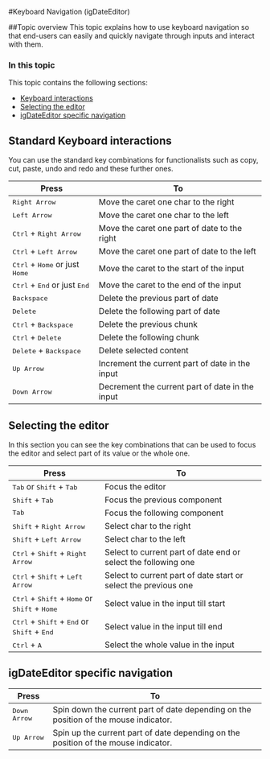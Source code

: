 ﻿<!--
|metadata|
{
    "fileName": "igdateeditor-keyboard-navigation",
    "controlName": "igDateEditor",
    "tags": []
}
|metadata|
-->

#Keyboard Navigation (igDateEditor)

##Topic overview
This topic explains how to use keyboard navigation so that end-users can easily and quickly navigate through inputs and interact with them.

### In this topic

This topic contains the following sections:

-   [Keyboard interactions](#skbInteraction)
-   [Selecting the editor](#skbInteraction)
-   [igDateEditor specific navigation](#ddInteraction)


## <a id="skbInteraction"></a>Standard Keyboard interactions

You can use the standard key combinations for functionalists such as copy, cut, paste, undo and redo and these further ones.  

Press| To
---|---
<kbd>Right Arrow</kbd>|Move the caret one char to the right
<kbd>Left Arrow</kbd>|Move the caret one char to the left
<kbd>Ctrl</kbd> + <kbd>Right Arrow</kbd>|Move the caret one part of date to the right
<kbd>Ctrl</kbd> + <kbd>Left Arrow</kbd>|Move the caret one part of date to the left
<kbd>Ctrl</kbd> + <kbd>Home</kbd> or just <kbd>Home</kbd>|Move the caret to the start of the input
<kbd>Ctrl</kbd> + <kbd>End</kbd> or just <kbd>End</kbd>|Move the caret to the end of the input
<kbd>Backspace</kbd>|Delete the previous part of date
<kbd>Delete</kbd>|Delete the following part of date
<kbd>Ctrl</kbd> + <kbd>Backspace</kbd>|Delete the previous chunk
<kbd>Ctrl</kbd> + <kbd>Delete</kbd>|Delete the following chunk
<kbd>Delete</kbd> + <kbd>Backspace</kbd> | Delete selected content
<kbd>Up Arrow</kbd>| Increment the current part of date in the input
<kbd>Down Arrow</kbd>| Decrement the current part of date in the input

## <a id="kbInteraction"></a>Selecting the editor

In this section you can see the key combinations that can be used to focus the editor and select part of its value or the whole one.

Press| To
---|---
<kbd>Tab</kbd> or <kbd>Shift</kbd> + <kbd>Tab</kbd>|Focus the editor
<kbd>Shift</kbd> + <kbd>Tab</kbd>|Focus the previous component
<kbd>Tab</kbd>|Focus the following component
<kbd>Shift</kbd> + <kbd>Right Arrow</kbd>|Select char to the right
<kbd>Shift</kbd> + <kbd>Left Arrow</kbd>|Select char to the left
<kbd>Ctrl</kbd> + <kbd>Shift</kbd> + <kbd>Right Arrow</kbd>|Select to current part of date end or select the following one
<kbd>Ctrl</kbd> + <kbd>Shift</kbd> + <kbd>Left Arrow</kbd>|Select to current part of date start or select the previous one
<kbd>Ctrl</kbd> + <kbd>Shift</kbd> + <kbd>Home</kbd> or <kbd>Shift</kbd> + <kbd>Home</kbd>|Select value in the input till start
<kbd>Ctrl</kbd> + <kbd>Shift</kbd> + <kbd>End</kbd> or <kbd>Shift</kbd> + <kbd>End</kbd>|Select value in the input till end
<kbd>Ctrl</kbd> + <kbd>A</kbd> |Select the whole value in the input 

## <a id="ddInteraction"></a> igDateEditor specific navigation


Press| To
---|---
<kbd>Down Arrow</kbd> | Spin down the current part of date depending on the position of the mouse indicator.
<kbd>Up Arrow</kbd> | Spin up the current part of date depending on the position of the mouse indicator.